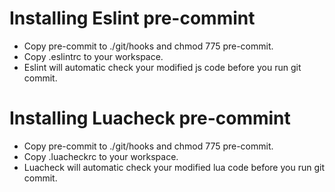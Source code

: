# Installing Eslint pre-commint
+ Copy pre-commit to ./git/hooks and chmod 775 pre-commit.
+ Copy .eslintrc to your workspace.
+ Eslint will automatic check your modified js code before you run git commit.

# Installing Luacheck pre-commint
+ Copy pre-commit to ./git/hooks and chmod 775 pre-commit.
+ Copy .luacheckrc to your workspace.
+ Luacheck will automatic check your modified lua code before you run git commit.
